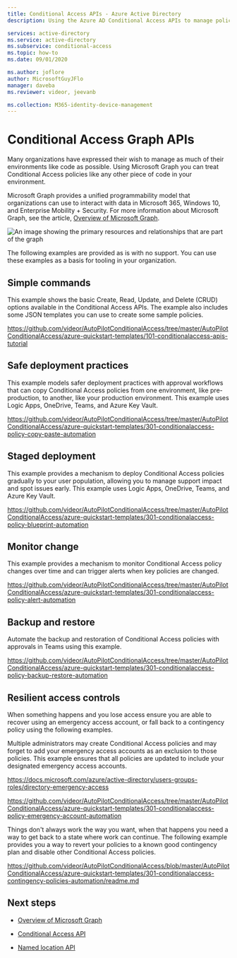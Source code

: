 ```yaml
---
title: Conditional Access APIs - Azure Active Directory
description: Using the Azure AD Conditional Access APIs to manage policies in code

services: active-directory
ms.service: active-directory
ms.subservice: conditional-access
ms.topic: how-to
ms.date: 09/01/2020

ms.author: joflore
author: MicrosoftGuyJFlo
manager: daveba
ms.reviewer: videor, jeevanb

ms.collection: M365-identity-device-management
---
```

# Conditional Access Graph APIs

Many organizations have expressed their wish to manage as much of their environments like code as possible. Using Microsoft Graph you can treat Conditional Access policies like any other piece of code in your environment.

Microsoft Graph provides a unified programmability model that organizations can use to interact with data in Microsoft 365, Windows 10, and Enterprise Mobility + Security. For more information about Microsoft Graph, see the article, [Overview of Microsoft Graph](/graph/overview).

![An image showing the primary resources and relationships that are part of the graph](./media/howto-conditional-access-apis/)

The following examples are provided as is with no support. You can use these examples as a basis for tooling in your organization. 

## Simple commands

This example shows the basic Create, Read, Update, and Delete (CRUD) options available in the Conditional Access APIs. The example also includes some JSON templates you can use to create some sample policies. 

https://github.com/videor/AutoPilotConditionalAccess/tree/master/AutoPilotConditionalAccess/azure-quickstart-templates/101-conditionalaccess-apis-tutorial

## Safe deployment practices

This example models safer deployment practices with approval workflows that can copy Conditional Access policies from one environment, like pre-production, to another, like your production environment. This example uses Logic Apps, OneDrive, Teams, and Azure Key Vault.

https://github.com/videor/AutoPilotConditionalAccess/tree/master/AutoPilotConditionalAccess/azure-quickstart-templates/301-conditionalaccess-policy-copy-paste-automation

## Staged deployment

This example provides a mechanism to deploy Conditional Access policies gradually to your user population, allowing you to manage support impact and spot issues early. This example uses Logic Apps, OneDrive, Teams, and Azure Key Vault.

https://github.com/videor/AutoPilotConditionalAccess/tree/master/AutoPilotConditionalAccess/azure-quickstart-templates/301-conditionalaccess-policy-blueprint-automation

## Monitor change

This example provides a mechanism to monitor Conditional Access policy changes over time and can trigger alerts when key policies are changed. 

https://github.com/videor/AutoPilotConditionalAccess/tree/master/AutoPilotConditionalAccess/azure-quickstart-templates/301-conditionalaccess-policy-alert-automation

## Backup and restore

Automate the backup and restoration of Conditional Access policies with approvals in Teams using this example. 

https://github.com/videor/AutoPilotConditionalAccess/tree/master/AutoPilotConditionalAccess/azure-quickstart-templates/301-conditionalaccess-policy-backup-restore-automation

## Resilient access controls

When something happens and you lose access ensure you are able to recover using an emergency access account, or fall back to a contingency policy using the following examples. 

Multiple administrators may create Conditional Access policies and may forget to add your emergency access accounts as an exclusion to those policies. This example ensures that all policies are updated to include your designated emergency access accounts.

https://docs.microsoft.com/azure/active-directory/users-groups-roles/directory-emergency-access

https://github.com/videor/AutoPilotConditionalAccess/tree/master/AutoPilotConditionalAccess/azure-quickstart-templates/301-conditionalaccess-policy-emergency-account-automation


Things don't always work the way you want, when that happens you need a way to get back to a state where work can continue. The following example provides you a way to revert your policies to a known good contingency plan and disable other Conditional Access policies. 

https://github.com/videor/AutoPilotConditionalAccess/blob/master/AutoPilotConditionalAccess/azure-quickstart-templates/301-conditionalaccess-contingency-policies-automation/readme.md


## Next steps

- [Overview of Microsoft Graph](/graph/overview)

- [Conditional Access API](/graph/api/resources/conditionalaccesspolicy?view=graph-rest-1.0)

- [Named location API](/graph/api/resources/namedlocation?view=graph-rest-1.0)